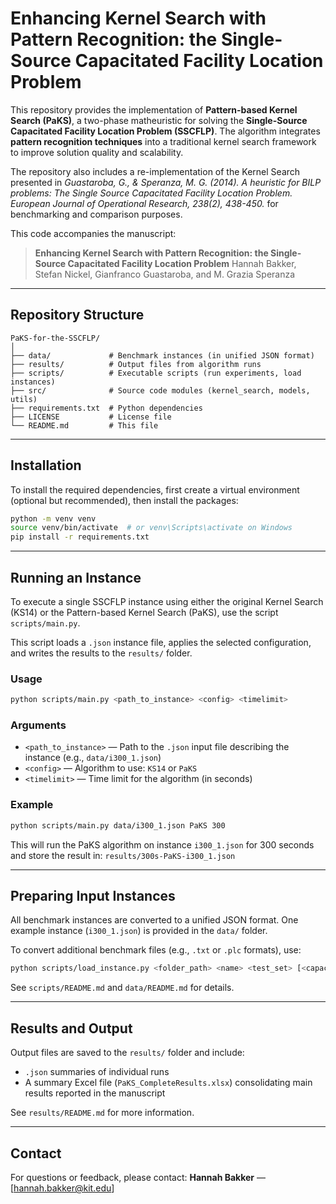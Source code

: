 # Enhancing Kernel Search with Pattern Recognition: the Single-Source Capacitated Facility Location Problem

This repository provides the implementation of **Pattern-based Kernel Search (PaKS)**, a two-phase matheuristic for solving the **Single-Source Capacitated Facility Location Problem (SSCFLP)**. The algorithm integrates **pattern recognition techniques** into a traditional kernel search framework to improve solution quality and scalability.

The repository also includes a re-implementation of the Kernel Search presented in *Guastaroba, G., & Speranza, M. G. (2014). A heuristic for BILP problems: The Single Source Capacitated Facility Location Problem. European Journal of Operational Research, 238(2), 438-450.* for benchmarking and comparison purposes.

This code accompanies the manuscript:

> **Enhancing Kernel Search with Pattern Recognition: the Single-Source Capacitated Facility Location Problem**
> Hannah Bakker, Stefan Nickel, Gianfranco Guastaroba, and M. Grazia Speranza

---

## Repository Structure

```
PaKS-for-the-SSCFLP/
│
├── data/             # Benchmark instances (in unified JSON format)
├── results/          # Output files from algorithm runs
├── scripts/          # Executable scripts (run experiments, load instances)
├── src/              # Source code modules (kernel_search, models, utils)
├── requirements.txt  # Python dependencies 
├── LICENSE           # License file 
└── README.md         # This file
```

---

## Installation

To install the required dependencies, first create a virtual environment (optional but recommended), then install the packages:

```bash
python -m venv venv
source venv/bin/activate  # or venv\Scripts\activate on Windows
pip install -r requirements.txt
```

---

## Running an Instance

To execute a single SSCFLP instance using either the original Kernel Search (KS14) or the Pattern-based Kernel Search (PaKS), use the script `scripts/main.py`.

This script loads a `.json` instance file, applies the selected configuration, and writes the results to the `results/` folder.

### Usage

```bash
python scripts/main.py <path_to_instance> <config> <timelimit>
```

### Arguments

* `<path_to_instance>` — Path to the `.json` input file describing the instance (e.g., `data/i300_1.json`)
* `<config>` — Algorithm to use: `KS14` or `PaKS`
* `<timelimit>` — Time limit for the algorithm (in seconds)

### Example

```bash
python scripts/main.py data/i300_1.json PaKS 300
```

This will run the PaKS algorithm on instance `i300_1.json` for 300 seconds and store the result in:
`results/300s-PaKS-i300_1.json`

---

## Preparing Input Instances

All benchmark instances are converted to a unified JSON format. One example instance (`i300_1.json`) is provided in the `data/` folder.

To convert additional benchmark files (e.g., `.txt` or `.plc` formats), use:

```bash
python scripts/load_instance.py <folder_path> <name> <test_set> [<capacity>]
```

See `scripts/README.md` and `data/README.md` for details.

---

## Results and Output

Output files are saved to the `results/` folder and include:

* `.json` summaries of individual runs
* A summary Excel file (`PaKS_CompleteResults.xlsx`) consolidating main results reported in the manuscript

See `results/README.md` for more information.

---

## Contact

For questions or feedback, please contact:
**Hannah Bakker** — \[[hannah.bakker@kit.edu](mailto:hannah.bakker@kit.edu)]
